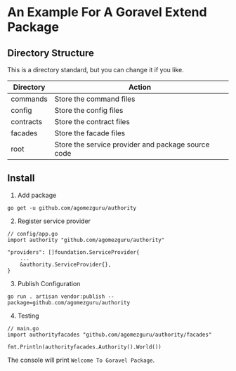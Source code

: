 # An Example For A Goravel Extend Package

## Directory Structure

This is a directory standard, but you can change it if you like.

| Directory        | Action           |
| -----------      | --------------   |
| commands         | Store the command files   |
| config            | Store the config files   |
| contracts        | Store the contract files   |
| facades          | Store the facade files   |
| root             | Store the service provider and package source code   |

## Install

1. Add package

```
go get -u github.com/agomezguru/authority
```

2. Register service provider

```
// config/app.go
import authority "github.com/agomezguru/authority"

"providers": []foundation.ServiceProvider{
    ...
    &authority.ServiceProvider{},
}
```

3. Publish Configuration

```
go run . artisan vendor:publish --package=github.com/agomezguru/authority
```

4. Testing

```
// main.go
import authorityfacades "github.com/agomezguru/authority/facades"

fmt.Println(authorityfacades.Authority().World())
```

The console will print `Welcome To Goravel Package`.
